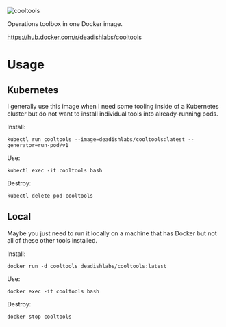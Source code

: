 ![cooltools](https://user-images.githubusercontent.com/26773170/76101378-54c5af80-5f9c-11ea-96c2-4504f661f69f.gif)

Operations toolbox in one Docker image.

https://hub.docker.com/r/deadishlabs/cooltools

# Usage

## Kubernetes

I generally use this image when I need some tooling inside of a Kubernetes cluster but do not want to install individual tools into already-running pods.

Install:

`kubectl run cooltools --image=deadishlabs/cooltools:latest --generator=run-pod/v1`

Use:

`kubectl exec -it cooltools bash`

Destroy:

`kubectl delete pod cooltools`

## Local

Maybe you just need to run it locally on a machine that has Docker but not all of these other tools installed.

Install:

`docker run -d cooltools deadishlabs/cooltools:latest`

Use:

`docker exec -it cooltools bash`

Destroy:

`docker stop cooltools`
